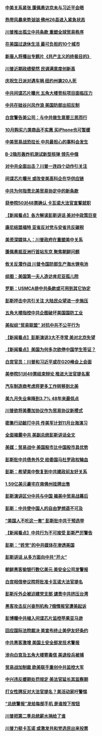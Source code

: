 #### [中美关系紧张 蓬佩奥访京未与习近平会晤](../pages/nsc412/n10770076.md?t=10081832) 

#### [热带风暴来势汹汹 佛州26县进入紧急状态](../pages/nsc412/n10769706.md?t=10081832) 

#### [川普推出孤立中共条款 重塑全球贸易秩序](../pages/nsc412/n10767738.md?t=10081832) 

#### [在美国过退休生活 最可负担的10个城市](../pages/nsc412/n10765527.md?t=10081832) 

#### [新唐人将播出专题片《共产主义的终极目的》](../pages/nsc412/n10767004.md?t=10081832) 

#### [川普近期政绩斐然 民调满意度创新高](../pages/nsc412/n10767124.md?t=10081832) 

#### [庆祝生日派对遇车祸 纽约州逾20人死](../pages/nsc412/n10767006.md?t=10081832) 

#### [中共间谍芯片曝光 五角大楼竞标项目面临压力](../pages/nsc412/n10767062.md?t=10081832) 

#### [中共在硅谷兴风作浪 美国防部出招反制](../pages/nsc412/n10766985.md?t=10081832) 

#### [白宫警告美公司：与中共做生意要三思而行](../pages/nsc412/n10766026.md?t=10081832) 

#### [10月购买六类商品不实惠 买iPhone也可暂缓](../pages/nsc412/n10764637.md?t=10081832) 

#### [中美贸易战恐拉长 中共最担心的事料会发生](../pages/nsc412/n10765864.md?t=10081832) 

#### [B-2隐形轰炸机测试新型核弹 领先中俄](../pages/nsc412/n10764610.md?t=10081832) 

#### [对中共全面出击？川普一连四个动作引关注](../pages/nsc412/n10765620.md?t=10081832) 

#### [间谍芯片曝光 或改变美高科企在华供应链](../pages/nsc412/n10765631.md?t=10081832) 

#### [中共为何指责北美贸易协定中的新条款](../pages/nsc412/n10764045.md?t=10081832) 

#### [获参院50对48票确认 卡瓦诺大法官宣誓就职](../pages/nsc412/n10765530.md?t=10081832) 

#### [【新闻看点】各方解读彭斯讲话 美对中政策巨变](../pages/nsc412/n10765366.md?t=10081832) 

#### [康尼结盟福特 亚省反对党与安省共反碳税](../pages/nsc412/n10765623.md?t=10081832) 

#### [美资深媒体人：川普政府在重塑美中关系](../pages/nsc412/n10764264.md?t=10081832) 

#### [蓬佩奥抵亚洲行首站东京 聚焦朝鲜问题](../pages/nsc412/n10765171.md?t=10081832) 

#### [攸关反潜作战 川普令国防部生产海水锂电池](../pages/nsc412/n10765089.md?t=10081832) 

#### [组图：美国第一夫人造访肯尼亚孤儿院](../pages/nsc412/n10764950.md?t=10081832) 

#### [罗斯：USMCA排中共条款或可用到其它协定](../pages/nsc412/n10764388.md?t=10081832) 

#### [彭斯抨击中共引关注 大陆民众望进一步施压](../pages/nsc412/n10764345.md?t=10081832) 

#### [五角大楼指控中共企图破坏美国国防工业](../pages/nsc412/n10763942.md?t=10081832) 

#### [美拟组“贸易联盟” 对抗中共不公平行为](../pages/nsc412/n10764268.md?t=10081832) 

#### [【新闻看点】彭斯演讲3大不寻常 美对北京失望](../pages/nsc412/n10764060.md?t=10081832) 

#### [【新闻看点】美国为何多次欲停中国学生签证？](../pages/nsc412/n10763657.md?t=10081832) 

#### [白宫官员：川普和习近平或在G20峰会上会面](../pages/nsc412/n10764121.md?t=10081832) 

#### [美参院51对49票结束辩论 推进大法官提名案](../pages/nsc412/n10763808.md?t=10081832) 

#### [汽车制造商考虑将更多工作转移到北美](../pages/nsc412/n10763718.md?t=10081832) 

#### [美九月失业率降到3.7% 48年来最低点](../pages/nsc412/n10763563.md?t=10081832) 

#### [川普欲将美墨加协议作为贸易协议新模式](../pages/nsc412/n10763656.md?t=10081832) 

#### [密集行动敲打中共 传美军计划11月台海演习](../pages/nsc412/n10762348.md?t=10081832) 

#### [全面揭露中共 美副总统彭斯讲话全文](../pages/nsc412/n10762304.md?t=10081832) 

#### [美媒：贸易战中 美国股市比中国股市具优势](../pages/nsc412/n10762779.md?t=10081832) 

#### [彭斯批中共债务外交 给委国马杜罗政权输血](../pages/nsc412/n10762269.md?t=10081832) 

#### [彭斯：希望美中恢复到中共建政前友好关系](../pages/nsc412/n10761924.md?t=10081832) 

#### [1.59亿美元豪宅在南佛州挂牌出售](../pages/nsc412/n10762009.md?t=10081832) 

#### [彭斯演讲区分中共与中国 揭美中贸易战幕后](../pages/nsc412/n10761289.md?t=10081832) 

#### [彭斯：中共使中国人的自由梦想遥不可及](../pages/nsc412/n10761634.md?t=10081832) 

#### [“美国人不吃这一套” 彭斯批中共干预选举](../pages/nsc412/n10760952.md?t=10081832) 

#### [【新闻看点】中共行为不可接受 彭斯严厉警告](../pages/nsc412/n10761342.md?t=10081832) 

#### [彭斯：“姓党”的中共媒体在渗透美国](../pages/nsc412/n10761606.md?t=10081832) 

#### [彭斯讲话 从多方面向中共“开火”](../pages/nsc412/n10760650.md?t=10081832) 

#### [朝鲜黑客偷银行数亿美元 美安全公司发警报](../pages/nsc412/n10761499.md?t=10081832) 

#### [白宫相信参议院将批准卡瓦诺大法官提名](../pages/nsc412/n10761147.md?t=10081832) 

#### [彭斯斥外企被迫建党支部 谴责中共挤压台湾](../pages/nsc412/n10761443.md?t=10081832) 

#### [黑客攻击反兴奋剂机构  7俄情报官遭美起诉](../pages/nsc412/n10761055.md?t=10081832) 

#### [彭博曝中共植入间谍芯片监控苹果亚马逊](../pages/nsc412/n10761192.md?t=10081832) 

#### [回应国际法院裁决 美宣布终止美伊友好条约](../pages/nsc412/n10760153.md?t=10081832) 

#### [中共黑客激增 美国土安全部发技术警报](../pages/nsc412/n10760423.md?t=10081832) 

#### [涉向白宫及五角大楼寄毒信 美退役兵被捕](../pages/nsc412/n10759571.md?t=10081832) 

#### [贸易战加制裁 欧美联手重创中共监控大军](../pages/nsc412/n10759231.md?t=10081832) 

#### [中兴违反缓期处罚规定 美法官延长其监察期](../pages/nsc412/n10759508.md?t=10081832) 

#### [打女性牌反对大法官提名？美活动家吁警惕](../pages/nsc412/n10759145.md?t=10081832) 

#### [“总统警报”发给每部手机  是谁按下按钮](../pages/nsc412/n10759228.md?t=10081832) 

#### [川普把第二季总统薪水捐给了谁](../pages/nsc412/n10759156.md?t=10081832) 

#### [川普力挺卡瓦诺 或激发共和党选民出来投票](../pages/nsc412/n10758734.md?t=10081832) 

